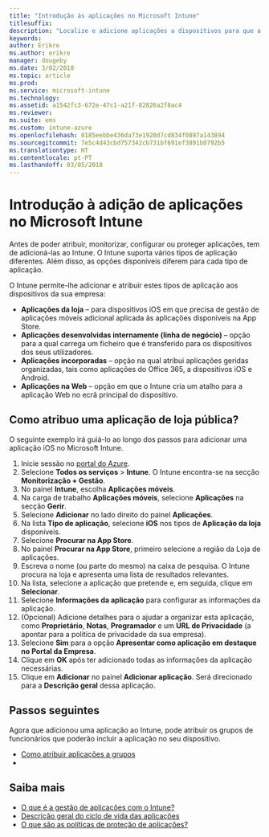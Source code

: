 ```yaml
---
title: "Introdução às aplicações no Microsoft Intune"
titlesuffix: 
description: "Localize e adicione aplicações a dispositivos para que a sua força de trabalho comece a trabalhar."
keywords: 
author: Erikre
ms.author: erikre
manager: dougeby
ms.date: 3/02/2018
ms.topic: article
ms.prod: 
ms.service: microsoft-intune
ms.technology: 
ms.assetid: a1542fc3-672e-47c1-a21f-82826a2f8ac4
ms.reviewer: 
ms.suite: ems
ms.custom: intune-azure
ms.openlocfilehash: 0185eebbe436da73e1920d7cd834f0897a143894
ms.sourcegitcommit: 7e5c4d43cbd757342cb731bf691ef3891b0792b5
ms.translationtype: HT
ms.contentlocale: pt-PT
ms.lasthandoff: 03/05/2018
---
```

# <a name="get-started-with-adding-apps-in-microsoft-intune"></a>Introdução à adição de aplicações no Microsoft Intune

Antes de poder atribuir, monitorizar, configurar ou proteger aplicações, tem de adicioná-las ao Intune. O Intune suporta vários tipos de aplicação diferentes. Além disso, as opções disponíveis diferem para cada tipo de aplicação.

O Intune permite-lhe adicionar e atribuir estes tipos de aplicação aos dispositivos da sua empresa:
- **Aplicações da loja** – para dispositivos iOS em que precisa de gestão de aplicações móveis adicional aplicada às aplicações disponíveis na App Store.
- **Aplicações desenvolvidas internamente (linha de negócio)** – opção para a qual carrega um ficheiro que é transferido para os dispositivos dos seus utilizadores.
- **Aplicações incorporadas** – opção na qual atribui aplicações geridas organizadas, tais como aplicações do Office 365, a dispositivos iOS e Android. 
- **Aplicações na Web** – opção em que o Intune cria um atalho para a aplicação Web no ecrã principal do dispositivo.

## <a name="how-do-i-assign-a-public-store-app"></a>Como atribuo uma aplicação de loja pública?

O seguinte exemplo irá guiá-lo ao longo dos passos para adicionar uma aplicação iOS no Microsoft Intune.

1. Inicie sessão no [portal do Azure](https://portal.azure.com).
2. Selecione **Todos os serviços** > **Intune**. O Intune encontra-se na secção **Monitorização + Gestão**.
3. No painel **Intune**, escolha **Aplicações móveis**.
4. Na carga de trabalho **Aplicações móveis**, selecione **Aplicações** na secção **Gerir**.
5. Selecione **Adicionar** no lado direito do painel **Aplicações**.
6. Na lista **Tipo de aplicação**, selecione **iOS** nos tipos de **Aplicação da loja** disponíveis.
6. Selecione **Procurar na App Store**.
7. No painel **Procurar na App Store**, primeiro selecione a região da Loja de aplicações.
8. Escreva o nome (ou parte do mesmo) na caixa de pesquisa. O Intune procura na loja e apresenta uma lista de resultados relevantes.
9. Na lista, selecione a aplicação que pretende e, em seguida, clique em **Selecionar**.
10. Selecione **Informações da aplicação** para configurar as informações da aplicação.
11. (Opcional) Adicione detalhes para o ajudar a organizar esta aplicação, como **Proprietário**, **Notas**, **Programador** e um **URL de Privacidade** (a apontar para a política de privacidade da sua empresa).
12. Selecione **Sim** para a opção **Apresentar como aplicação em destaque no Portal da Empresa**. 
13. Clique em **OK** após ter adicionado todas as informações da aplicação necessárias.
14. Clique em **Adicionar** no painel **Adicionar aplicação**. Será direcionado para a **Descrição geral** dessa aplicação. 

## <a name="next-steps"></a>Passos seguintes

Agora que adicionou uma aplicação ao Intune, pode atribuir os grupos de funcionários que poderão incluir a aplicação no seu dispositivo.

- [Como atribuir aplicações a grupos](apps-deploy.md)
- 
## <a name="learn-more"></a>Saiba mais

* [O que é a gestão de aplicações com o Intune?](app-management.md)
* [Descrição geral do ciclo de vida das aplicações](app-lifecycle.md)
* [O que são as políticas de proteção de aplicações?](app-protection-policy.md)
